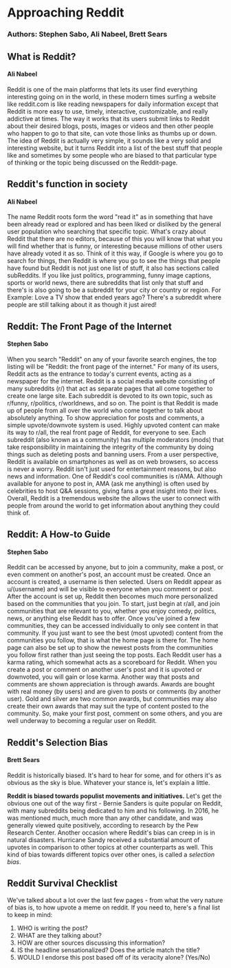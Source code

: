 # Approaching Reddit
### Authors: Stephen Sabo, Ali Nabeel, Brett Sears

## **What is Reddit?**
#### Ali Nabeel
Reddit is one of the main platforms that lets its user find everything interesting going on in the world, in these modern times surfing a website like reddit.com is like reading newspapers for daily information except that Reddit is more easy to use, timely, interactive, customizable, and really addictive at times. The way it works that its users submit links to Reddit about their desired blogs, posts, images or videos and then other people who happen to go to that site, can vote those links as thumbs up or down. The idea of Reddit is actually very simple, it sounds like a very solid and interesting website, but it turns Reddit into a list of the best stuff that people like and sometimes by some people who are biased to that particular type of thinking or the topic being discussed on the Reddit-page.

## **Reddit's function in society**
#### Ali Nabeel

The name Reddit roots form the word "read it" as in something that have been already read or explored and has been liked or disliked by the general user population who searching that specific topic. What's crazy about Reddit that there are no editors, because of this you will know that what you will find whether that is funny, or interesting because millions of other users have already voted it as so. Think of it this way, if Google is where you go to search for things, then Reddit is where you go to see the things that people have found but Reddit is not just one list of stuff, it also has sections called subReddits. If you like just politics, programming, funny image captions, sports or world news, there are subreddits that list only that stuff and there's is also going to be a subreddit for your city or country or region. For Example: Love a TV show that ended years ago? There's a subreddit where people are still talking about it as though it just aired!


## **Reddit: The Front Page of the Internet**
#### Stephen Sabo
When you search "Reddit" on any of your favorite search engines, the top listing will be "Reddit: the front page of the internet."  For many of its users, Reddit acts as the entrance to today's current events, acting as a newspaper for the internet.  Reddit is a social media website consisting of many subreddits (r/) that act as separate pages that all come together to create one large site.  Each subreddit is devoted to its own topic, such as r/funny, r/politics, r/worldnews, and so on.  The point is that Reddit is made up of people from all over the world who come together to talk about absolutely anything.   To show appreciation for posts and comments, a simple upvote/downvote system is used.  Highly upvoted content can make its way to r/all, the real front page of Reddit, for everyone to see.   Each subreddit (also known as a community) has multiple moderators (mods) that take responsibility in maintaining the integrity of the community by doing things such as deleting posts and banning users.   From a user perspective, Reddit is available on smartphones as well as on web browsers, so access is never a worry.  Reddit isn't just used for entertainment reasons, but also news and information.  One of Reddit's cool communities is r/AMA.  Although available for anyone to post in, AMA (ask me anything) is often used by celebrities to host Q&amp;A sessions, giving fans a great insight into their lives.  Overall, Reddit is a tremendous website the allows the user to connect with people from around the world to get information about anything they could think of.

## **Reddit: A How-to Guide**
#### Stephen Sabo
Reddit can be accessed by anyone, but to join a community, make a post, or even comment on another's post, an account must be created.  Once an account is created, a username is then selected.  Users on Reddit appear as u/(username) and will be visible to everyone when you comment or post.  After the account is set up, Reddit then becomes much more personalized based on the communities that you join.  To start, just begin at r/all, and join communities that are relevant to you, whether you enjoy comedy, politics, news, or anything else Reddit has to offer.  Once you've joined a few communities, they can be accessed individually to only see content in that community.  If you just want to see the best (most upvoted) content from the communities you follow, that is what the home page is there for.  The home page can also be set up to show the newest posts from the communities you follow first rather than just seeing the top posts.  Each Reddit user has a karma rating, which somewhat acts as a scoreboard for Reddit.  When you create a post or comment on another user's post and it is upvoted or downvoted, you will gain or lose karma.  Another way that posts and comments are shown appreciation is through awards.  Awards are bought with real money (by users) and are given to posts or comments (by another user).  Gold and silver are two common awards, but communities may also create their own awards that may suit the type of content posted to the community.  So, make your first post, comment on some others, and you are well underway to becoming a regular user on Reddit.


## **Reddit's Selection Bias**
#### Brett Sears

Reddit is historically biased. It's hard to hear for some, and for others it's as obvious as the sky is blue. Whatever your stance is, let's explain a little.

**Reddit is biased towards populist movements and initiatives.** Let's get the obvious one out of the way first - Bernie Sanders is quite popular on Reddit, with many subreddits being dedicated to him and his following. In 2016, he was mentioned much, much more than any other candidate, and was generally viewed quite positively, according to research by the Pew Research Center. Another occasion where Reddit's bias can creep in is in natural disasters. Hurricane Sandy received a substantial amount of upvotes in comparison to other topics at other counterparts as well. This kind of bias towards different topics over other ones, is called a *selection bias*. 

## **Reddit Survival Checklist**

We've talked about a lot over the last few pages - from what the very nature of bias is, to how upvote a meme on reddit. If you need to, here's a final list to keep in mind:

1. WHO is writing the post?
2. WHAT are they talking about?
3. HOW are other sources discussing this information?
4. IS the headline sensationalized? Does the article match the title?
5. WOULD I endorse this post based off of its veracity alone? (Yes/No)
